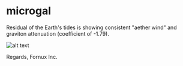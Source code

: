 # microgal
Residual of the Earth's tides is showing consistent "aether wind" and graviton attenuation (coefficient of -1.79).

![alt text](https://user-images.githubusercontent.com/13325028/153052657-771f2480-f959-4111-801b-4055cefb425a.png)


Regards,
Fornux Inc.
